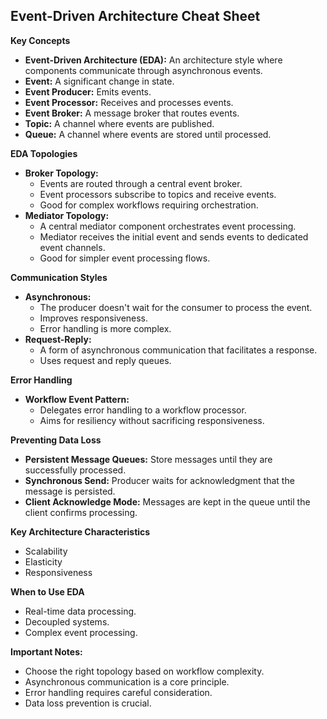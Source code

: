 ## Event-Driven Architecture Cheat Sheet

**Key Concepts**

* **Event-Driven Architecture (EDA):** An architecture style where components communicate through asynchronous events.
* **Event:** A significant change in state.
* **Event Producer:** Emits events.
* **Event Processor:** Receives and processes events.
* **Event Broker:** A message broker that routes events.
* **Topic:** A channel where events are published.
* **Queue:** A channel where events are stored until processed.

**EDA Topologies**

* **Broker Topology:**
    * Events are routed through a central event broker.
    * Event processors subscribe to topics and receive events.
    * Good for complex workflows requiring orchestration.
* **Mediator Topology:**
    * A central mediator component orchestrates event processing.
    * Mediator receives the initial event and sends events to dedicated event channels.
    * Good for simpler event processing flows.

**Communication Styles**

* **Asynchronous:**
    * The producer doesn't wait for the consumer to process the event.
    * Improves responsiveness.
    * Error handling is more complex.
* **Request-Reply:**
    * A form of asynchronous communication that facilitates a response.
    * Uses request and reply queues.

**Error Handling**

* **Workflow Event Pattern:**
    * Delegates error handling to a workflow processor.
    * Aims for resiliency without sacrificing responsiveness.

**Preventing Data Loss**

* **Persistent Message Queues:** Store messages until they are successfully processed.
* **Synchronous Send:** Producer waits for acknowledgment that the message is persisted.
* **Client Acknowledge Mode:** Messages are kept in the queue until the client confirms processing.

**Key Architecture Characteristics**

* Scalability
* Elasticity
* Responsiveness

**When to Use EDA**

* Real-time data processing.
* Decoupled systems.
* Complex event processing.

**Important Notes:**

* Choose the right topology based on workflow complexity.
* Asynchronous communication is a core principle.
* Error handling requires careful consideration.
* Data loss prevention is crucial.
